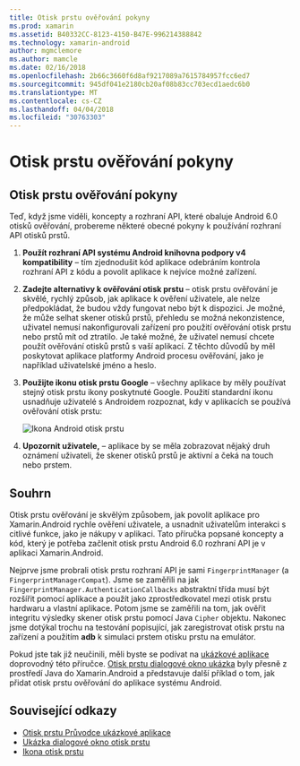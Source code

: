 ```yaml
---
title: Otisk prstu ověřování pokyny
ms.prod: xamarin
ms.assetid: B40332CC-8123-4150-B47E-996214388842
ms.technology: xamarin-android
author: mgmclemore
ms.author: mamcle
ms.date: 02/16/2018
ms.openlocfilehash: 2b66c3660f6d8af9217089a7615784957fcc6ed7
ms.sourcegitcommit: 945df041e2180cb20af08b83cc703ecd1aedc6b0
ms.translationtype: MT
ms.contentlocale: cs-CZ
ms.lasthandoff: 04/04/2018
ms.locfileid: "30763303"
---
```

# <a name="fingerprint-authentication-guidance"></a>Otisk prstu ověřování pokyny

## <a name="fingerprint-authentication-guidance"></a>Otisk prstu ověřování pokyny

Teď, když jsme viděli, koncepty a rozhraní API, které obaluje Android 6.0 otisků ověřování, probereme některé obecné pokyny k používání rozhraní API otisků prstů.

1. **Použít rozhraní API systému Android knihovna podpory v4 kompatibility** &ndash; tím zjednodušit kód aplikace odebráním kontrola rozhraní API z kódu a povolit aplikace k nejvíce možné zařízení.
2. **Zadejte alternativy k ověřování otisk prstu** &ndash; otisk prstu ověřování je skvělé, rychlý způsob, jak aplikace k ověření uživatele, ale nelze předpokládat, že budou vždy fungovat nebo být k dispozici. Je možné, že může selhat skener otisků prstů, přehledu se možná nekonzistence, uživatel nemusí nakonfigurovali zařízení pro použití ověřování otisk prstu nebo prstů mít od ztratilo. Je také možné, že uživatel nemusí chcete použít ověřování otisků prstů s vaší aplikací. Z těchto důvodů by měl poskytovat aplikace platformy Android procesu ověřování, jako je například uživatelské jméno a heslo.
3. **Použijte ikonu otisk prstu Google** &ndash; všechny aplikace by měly používat stejný otisk prstu ikony poskytnuté Google. Použití standardní ikonu usnadňuje uživatelé s Androidem rozpoznat, kdy v aplikacích se používá ověřování otisk prstu: 
    
    ![Ikona Android otisk prstu](summary-images/ic-fp-40px.png)
    
4. **Upozornit uživatele,** &ndash; aplikace by se měla zobrazovat nějaký druh oznámení uživateli, že skener otisků prstů je aktivní a čeká na touch nebo prstem. 

## <a name="summary"></a>Souhrn

Otisk prstu ověřování je skvělým způsobem, jak povolit aplikace pro Xamarin.Android rychle ověření uživatele, a usnadnit uživatelům interakci s citlivé funkce, jako je nákupy v aplikaci. Tato příručka popsané koncepty a kód, který je potřeba začlenit otisk prstu Android 6.0 rozhraní API je v aplikaci Xamarin.Android.

Nejprve jsme probrali otisk prstu rozhraní API je sami `FingerprintManager` (a `FingerprintManagerCompat`). Jsme se zaměřili na jak `FingerprintManager.AuthenticationCallbacks` abstraktní třída musí být rozšířit pomocí aplikace a použít jako zprostředkovatel mezi otisk prstu hardwaru a vlastní aplikace. Potom jsme se zaměřili na tom, jak ověřit integritu výsledky skener otisk prstu pomocí Java `Cipher` objektu. Nakonec jsme dotýkal trochu na testování popisující, jak zaregistrovat otisk prstu na zařízení a použitím **adb** k simulaci prstem otisku prstu na emulátor. 

Pokud jste tak již neučinili, měli byste se podívat na [ukázkové aplikace](https://github.com/xamarin/monodroid-samples/tree/master/FingerprintGuide) doprovodný této příručce. [Otisk prstu dialogové okno ukázka](https://developer.xamarin.com/samples/monodroid/android-m/FingerprintDialog/) byly přesně z prostředí Java do Xamarin.Android a představuje další příklad o tom, jak přidat otisk prstu ověřování do aplikace systému Android.



## <a name="related-links"></a>Související odkazy

- [Otisk prstu Průvodce ukázkové aplikace](https://github.com/xamarin/monodroid-samples/tree/master/FingerprintGuide)
- [Ukázka dialogové okno otisk prstu](https://developer.xamarin.com/samples/monodroid/android-m/FingerprintDialog/)
- [Ikona otisk prstu](https://developer.android.comhttps://developer.xamarin.com/samples/FingerprintDialog/res/drawable-hdpi/ic_fp_40px.html)
